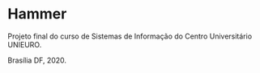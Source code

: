 # Hammer

Projeto final do curso de Sistemas de Informação do Centro Universitário UNIEURO.

Brasília DF, 2020.
